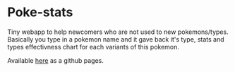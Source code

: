 # Poke-stats

Tiny webapp to help newcomers who are not used to new pokemons/types.
Basically you type in a pokemon name and it gave back it's type, stats and types effectivness chart for each variants of this pokemon.

Available [here](https://hfabre.github.io/poke-stats/) as a github pages.
